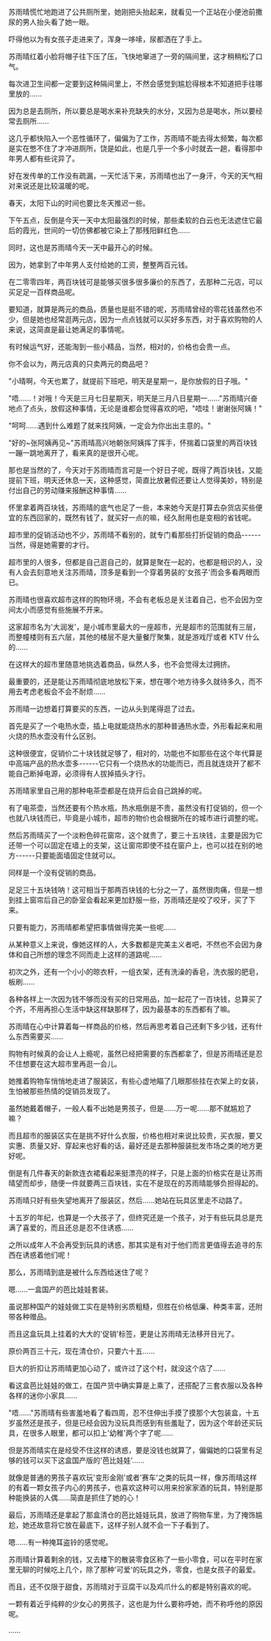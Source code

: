 <link rel="stylesheet" href="../../styles/text.css" />

苏雨晴慌忙地跑进了公共厕所里，她刚把头抬起来，就看见一个正站在小便池前撒尿的男人抬头看了她一眼。

吓得他以为有女孩子走进来了，浑身一哆嗦，尿都洒在了手上。

苏雨晴红着小脸将帽子往下压了压，飞快地窜进了一旁的隔间里，这才稍稍松了口气。

每次进卫生间都一定要到这种隔间里上，不然会感觉到尴尬得根本不知道把手往哪里放的......

因为总是去厕所，所以要总是喝水来补充缺失的水分，又因为总是喝水，所以要经常去厕所......

这几乎都快陷入一个恶性循环了，偏偏为了工作，苏雨晴不能去得太频繁，每次都是实在憋不住了才冲进厕所，饶是如此，也是几乎一个多小时就去一趟，看得那中年男人都有些诧异了。

好在发传单的工作没有疏漏，一天忙活下来，苏雨晴也出了一身汗，今天的天气相对来说还是比较温暖的呢。

春天，太阳下山的时间也要比冬天推迟一些。

下午五点，反倒是今天一天中太阳最强烈的时候，那些柔软的白云也无法遮住它最后的霞光，世间的一切仿佛都被它染上了那残阳鲜红色......

同时，这也是苏雨晴今天一天中最开心的时候。

因为，她拿到了中年男人支付给她的工资，整整两百元钱。

在二零零四年，两百块钱可是能够买很多很多廉价的东西了，去那种二元店，可以买足足一百样商品呢。

要知道，就算是两元的商品，质量也是挺不错的呢，苏雨晴曾经的零花钱虽然也不少，但是她也经常逛两元店，因为一点点钱就可以买好多东西，对于喜欢购物的人来说，这简直是最让她满足的事情呢。

有时候运气好，还能淘到一些小精品，当然，相对的，价格也会贵一点。

你不会以为，两元店真的只卖两元的商品吧？

"小晴啊，今天也累了，就提前下班吧，明天是星期一，是你放假的日子哦。"

"唔......！对哦！今天是三月七日星期天，明天是三月八日星期一......"苏雨晴兴奋地点了点头，放假这种事情，无论是谁都会觉得喜欢的吧，"唔哇！谢谢张阿姨！"

"呵呵......遇到什么难题了就来找阿姨，一定会为你出出主意的。"

"好的\~张阿姨再见\~"苏雨晴高兴地朝张阿姨挥了挥手，怀揣着口袋里的两百块钱一蹦一跳地离开了，看来真的是很开心呢。

那也是当然的了，今天对于苏雨晴而言可是一个好日子呢，既得了两百块钱，又能提前下班，明天还休息一天，这种感觉，简直比放暑假还要让人觉得美妙，特别是付出自己的劳动赚来报酬这种事情......

怀里拿着两百块钱，苏雨晴的底气也足了一些，本来她今天是打算去杂货店买些便宜的东西回家的，既然有钱了，就买好一点的嘛，经久耐用也是变相的省钱呢。

超市里的促销活动也不少，苏雨晴不看别的，就专门看那些打折促销的商品------当然，得是她需要的才行。

超市里的人很多，但都是自己逛自己的，就算是聚在一起的，也都是相识的人，没有人会去刻意地关注苏雨晴，顶多是看到一个穿着男装的'女孩子'而会多看两眼而已。

苏雨晴也很喜欢超市这样的购物环境，不会有老板总是关注着自己，也不会因为空间太小而感觉有些施展不开来。

这家超市名为'大润发'，是小城市里最大的一座超市，光是超市的范围就有三层，而整幢楼则有五六层，其他的楼层不是大量餐厅聚集，就是游戏厅或者 KTV 什么的......

在这样大的超市里随意地挑选着商品，纵然人多，也不会觉得太过拥挤。

最重要的，还是能让苏雨晴彻底地放松下来，想在哪个地方待多久就待多久，而不用去考虑老板会不会不耐烦......

苏雨晴一边想着打算要买的东西，一边从头到尾得逛了过去。

首先是买了一个电热水壶，插上电就能烧热水的那种普通热水壶，外形看起来和用火烧的热水壶没有什么区别。

这种很便宜，促销价二十块钱就足够了，相对的，功能也不如那些在这个年代算是中高端产品的热水壶多------它只有一个烧热水的功能而已，而且就连烧开了都不能自己断掉电源，必须得有人拔掉插头才行。

苏雨晴家里自己用的那种电茶壶都是在烧开后会自己跳掉的呢。

有了电茶壶，当然还要有个热水瓶，热水瓶倒是不贵，虽然没有打促销的，但一个也就八块钱而已，毕竟是小城市，超市的物价也会根据所在的城市进行调整的呢。

然后苏雨晴买了一个淡粉色碎花窗帘，这个就贵了，要三十五块钱，主要是因为它还带一个可以固定在墙上的支架，这让窗帘即使不挂在窗户上，也可以挂在别的地方------只要能面墙固定住就可以。

同样是一个没有促销的商品。

足足三十五块钱呐！这可相当于那两百块钱的七分之一了，虽然很肉痛，但是一想到挂上窗帘后自己的卧室会看起来更加舒服一些，苏雨晴还是咬了咬牙，买了下来。

只要有能力，苏雨晴都希望把事情做得完美一些呢......

从某种意义上来说，像她这样的人，大多数都是完美主义者吧，不然也不会因为身体和自己所想的理念不同而走上这样的道路呢......

初次之外，还有一个小小的晾衣杆，一组衣架，还有洗澡的香皂，洗衣服的肥皂，板刷......

各种各样上一次因为钱不够而没有买的日常用品，加一起花了一百块钱，总算买了个齐，不用再担心生活中缺这样缺那样了，因为最基本的东西都有了嘛。

苏雨晴在心中计算着每一样商品的价格，然后再思考着自己还剩下多少钱，还有什么东西需要买......

购物有时候真的会让人上瘾呢，虽然已经把需要的东西都拿了，但是苏雨晴还是忍不住想要在这大超市里再逛一会儿。

她推着购物车悄悄地走进了服装区，有些心虚地瞄了几眼那些挂在衣架上的女装，生怕被那些热情的促销员发现了。

虽然她戴着帽子，一般人看不出她是男孩子，但是......万一呢......那不就尴尬了嘛？

而且超市的服装区实在是挑不好什么衣服，价格也相对来说比较贵，买衣服，要又实惠、质量又好、穿起来也好看的话，最好还是去那种服装批发市场之类的地方更好呢。

倒是有几件春天的新款连衣裙看起来挺漂亮的样子，只是上面的价格实在是让苏雨晴望而却步，随便一件就要两三百块钱，实在不是现在的苏雨晴能够负担得起的。

苏雨晴只好有些失望地离开了服装区，然后......她站在玩具区里走不动路了。

十五岁的年纪，也算是一个大孩子了，但终究还是一个孩子，对于有些玩具总是充满了喜爱的，而且还总是忍不住诱惑......

之所以成年人不会再受到玩具的诱惑，那其实是有对于他们而言更值得去追寻的东西在诱惑着他们呢！

那么，苏雨晴到底是被什么东西给迷住了呢？

嗯......一盒国产的芭比娃娃套装。

虽说那种国产的娃娃做工实在是特别劣质粗糙，但胜在价格低廉、种类丰富，还附带各种赠品。

而且这盒玩具上挂着的大大的'促销'标签，更是让苏雨晴无法移开目光了。

原价两百三十元，现在清仓价，只要六十五......

巨大的折扣让苏雨晴更加心动了，或许过了这个村，就没这个店了......

看这盒芭比娃娃的做工，在国产货中确实算是上乘了，还搭配了三套衣服以及各种各样的迷你小家具......

"唔......"苏雨晴有些害羞地看了看四周，忍不住伸出手摸了摸那个大包装盒，十五岁虽然还是孩子，但是已经会因为没玩具而感到有些羞耻了，因为这个年龄还买玩具，在很多人眼里，都可以扣上'幼稚'两个字了呢......

但是苏雨晴实在是经受不住这样的诱惑，要是没钱也就算了，偏偏她的口袋里有足够的钱可以买下这盒国产版的'芭比娃娃'......

就像是普通的男孩子喜欢玩'变形金刚'或者'赛车'之类的玩具一样，像苏雨晴这样的有着一颗女孩子内心的男孩子，也喜欢这种可以用来扮家家酒的玩具，特别是那种能换装的人偶......简直是抓住了她的心！

最后，苏雨晴还是拿起了那盒清仓的芭比娃娃玩具，放进了购物车里，为了掩饰尴尬，她还故意将它放在最底下，这样子别人就不会一下子看到了。

嗯......有一种掩耳盗铃的感觉呢。

苏雨晴计算着剩余的钱，又去楼下的散装零食区称了一些小零食，可以在平时在家里无聊的时候吃上几个，除了那种'可爱'的玩具之外，零食，也是女孩子的最爱。

而且，还不仅限于甜食，苏雨晴对于豆腐干以及鸡爪什么的都是特别喜欢的呢。

一颗有着近乎纯粹的少女心的男孩子，这也是为什么要称呼她，而不称呼他的原因呢。

......
